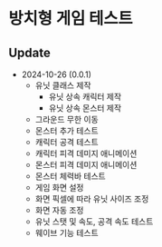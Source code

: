 # 방치형 게임 테스트

## Update

- 2024-10-26 (0.0.1)
  - 유닛 클래스 제작
    - 유닛 상속 캐릭터 제작
    - 유닛 상속 몬스터 제작
  - 그라운드 무한 이동
  - 몬스터 추가 테스트
  - 캐릭터 공격 테스트
  - 캐릭터 피격 데미지 애니메이션
  - 몬스터 피격 데미지 애니메이션
  - 몬스터 체력바 테스트
  - 게임 화면 설정
  - 화면 픽셀에 따라 유닛 사이즈 조정
  - 화면 자동 조정
  - 유닛 스탯 및 속도, 공격 속도 테스트
  - 웨이브 기능 테스트
